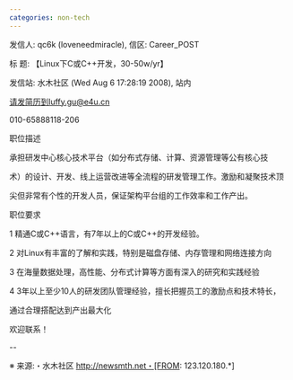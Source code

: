 ```yaml
---
categories: non-tech
---
```

发信人: qc6k (loveneedmiracle), 信区: Career_POST

标  题: 【Linux下C或C++开发，30-50w/yr】

发信站: 水木社区 (Wed Aug  6 17:28:19 2008), 站内



请发简历到luffy.gu@e4u.cn

010-65888118-206



职位描述

承担研发中心核心技术平台（如分布式存储、计算、资源管理等公有核心技

术）的设计、开发、线上运营改进等全流程的研发管理工作。激励和凝聚技术顶

尖但非常有个性的开发人员，保证架构平台组的工作效率和工作产出。

职位要求

1 精通C或C++语言，有7年以上的C或C++的开发经验。

2 对Linux有丰富的了解和实践，特别是磁盘存储、内存管理和网络连接方向

3 在海量数据处理，高性能、分布式计算等方面有深入的研究和实践经验

4 3年以上至少10人的研发团队管理经验，擅长把握员工的激励点和技术特长，

  通过合理搭配达到产出最大化



欢迎联系！



--



※ 来源:・水木社区 http://newsmth.net・[FROM: 123.120.180.*]                                                            

